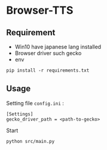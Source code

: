 # Browser-TTS


## Requirement

* Win10 have japanese lang installed
* Browser driver such gecko
* env 
```
pip install -r requirements.txt
```

## Usage

Setting file ```config.ini``` :

```
[Settings]
gecko_driver_path = <path-to-gecko>
```

Start

```
python src/main.py
```
